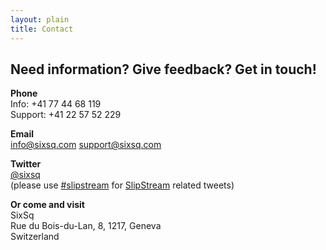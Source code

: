 ```yaml
---
layout: plain
title: Contact
---
```


Need information? Give feedback? Get in touch!
-----------

**Phone**  
Info: +41 77 44 68 119  
Support: +41 22 57 52 229

**Email**  
[info@sixsq.com](mailto:info@sixsq.com)
[support@sixsq.com](mailto:support@sixsq.com)

**Twitter**  
[@sixsq](https://twitter.com/#!/sixsq)  
(please use
  [#slipstream](https://twitter.com/#!/search/%23slipstream) for
  [SlipStream](/products/slipstream.html) related tweets)

**Or come and visit**  
SixSq  
Rue du Bois-du-Lan, 8,
1217, Geneva  
Switzerland
